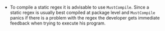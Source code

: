 - To compile a static regex it is advisable to use `MustCompile`. Since a static regex is usually best 
compiled at package level and `MustCompile` panics if there is a problem with the regex the developer gets
immediate feedback when trying to execute his program.